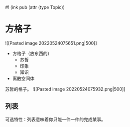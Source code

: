 #! (ink pub (attr (type Topic))

# 方格子

![[Pasted image 20220524075651.png|500]]
- 方格子（放东西的）
	- 苏哲
	- 印象
	- 知识
- 离散空间体

苏哲的格子。
![[Pasted image 20220524075932.png|500]]

## 列表

可选特性：列表意味着你只能一件一件的完成某事。